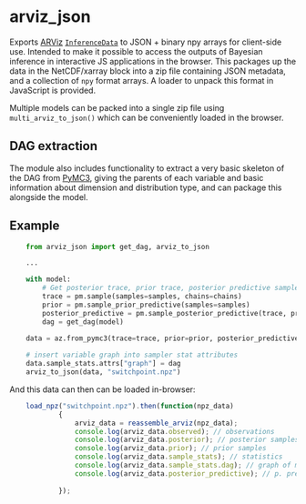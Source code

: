 # arviz_json
Exports [ARViz](https://arviz-devs.github.io/arviz/) [`InferenceData`](https://arviz-devs.github.io/arviz/notebooks/XarrayforArviZ.html) to JSON + binary npy arrays for client-side use. Intended to make it possible to access the outputs of Bayesian inference in interactive JS applications in the browser. This packages up the data in the NetCDF/xarray block into a zip file containing JSON metadata, and a collection of `npy` format arrays. A loader to unpack this format in JavaScript is provided.

Multiple models can be packed into a single zip file using `multi_arviz_to_json()` which can be conveniently loaded in the browser.

## DAG extraction
The module also includes functionality to extract a very basic skeleton of the DAG from [PyMC3](https://docs.pymc.io/), giving the parents of each variable and basic information about dimension and distribution type, and can package this alongside the model.

## Example

```python
    from arviz_json import get_dag, arviz_to_json

    ...

    with model:
        # Get posterior trace, prior trace, posterior predictive samples, and the DAG
        trace = pm.sample(samples=samples, chains=chains)
        prior = pm.sample_prior_predictive(samples=samples)
        posterior_predictive = pm.sample_posterior_predictive(trace, predictive_samples, model)
        dag = get_dag(model)
    
    data = az.from_pymc3(trace=trace, prior=prior, posterior_predictive=posterior_predictive)

    # insert variable graph into sampler stat attributes
    data.sample_stats.attrs["graph"] = dag
    arviz_to_json(data, "switchpoint.npz")
```    
And this data can then can be loaded in-browser:

```javascript
    load_npz("switchpoint.npz").then(function(npz_data)
            {
                arviz_data = reassemble_arviz(npz_data);
                console.log(arviz_data.observed); // observations
                console.log(arviz_data.posterior); // posterior samples
                console.log(arviz_data.prior); // prior samples
                console.log(arviz_data.sample_stats); // statistics
                console.log(arviz_data.sample_stats.dag); // graph of model
                console.log(arviz_data.posterior_predictive); // p. predictive samples
                
            });      

```